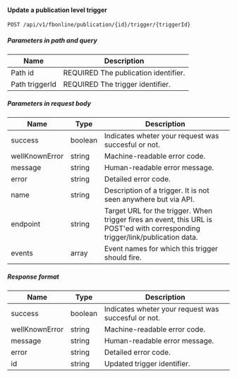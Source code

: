 #### Update a publication level trigger
`POST /api/v1/fbonline/publication/{id}/trigger/{triggerId}`

##### Parameters in path and query
|Name|Description|
|-|-|
|<Badge>Path</Badge> id|<Badge>REQUIRED</Badge> The publication identifier.|
|<Badge>Path</Badge> triggerId|<Badge>REQUIRED</Badge> The trigger identifier.|
##### Parameters in request body
|Name|Type|Description|
|-|-|-|
|success|boolean|Indicates wheter your request was succesful or not.|
|wellKnownError|string|Machine-readable error code.|
|message|string|Human-readable error message.|
|error|string|Detailed error code.|
|name|string|Description of a trigger. It is not seen anywhere but via API.|
|endpoint|string|Target URL for the trigger. When trigger fires an event, this URL is POST'ed with corresponding trigger/link/publication data.|
|events|array|Event names for which this trigger should fire.|
##### Response format
|Name|Type|Description|
|-|-|-|
|success|boolean|Indicates wheter your request was succesful or not.|
|wellKnownError|string|Machine-readable error code.|
|message|string|Human-readable error message.|
|error|string|Detailed error code.|
|id|string|Updated trigger identifier.|
